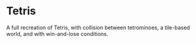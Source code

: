 # Tetris
A full recreation of Tetris, with collision between tetrominoes, a tile-based world, and with win-and-lose conditions.

